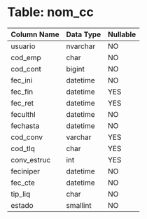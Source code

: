 # Table: nom_cc

| Column Name | Data Type | Nullable |
|-------------|-----------|----------|
| usuario | nvarchar | NO |
| cod_emp | char | NO |
| cod_cont | bigint | NO |
| fec_ini | datetime | NO |
| fec_fin | datetime | YES |
| fec_ret | datetime | YES |
| feculthl | datetime | NO |
| fechasta | datetime | NO |
| cod_conv | varchar | YES |
| cod_tlq | char | YES |
| conv_estruc | int | YES |
| feciniper | datetime | NO |
| fec_cte | datetime | NO |
| tip_liq | char | NO |
| estado | smallint | NO |
